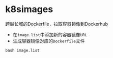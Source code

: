 # k8simages
跨越长城的Dockerfile，拉取容器镜像到Dockerhub

- 在`image.list`中添加新的容器镜像`URL`
- 生成容器镜像对应的`Dockerfile`文件

```console
bash image.list
```

